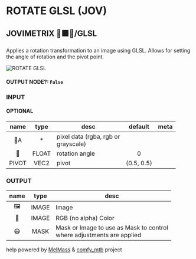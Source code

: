 # ROTATE GLSL (JOV)

## JOVIMETRIX 🔺🟩🔵/GLSL

Applies a rotation transformation to an image using GLSL. Allows for setting the angle of rotation and the pivot point.

![ROTATE GLSL](./ROTATE%20GLSL.png)

#### OUTPUT NODE?: `False`

### INPUT

#### OPTIONAL

name | type | desc | default | meta
:---:|:---:|---|:---:|---
👾A | * | pixel data (rgba, rgb or<br>grayscale) |  | 
📐 | FLOAT | rotation angle | 0 | 
PIVOT | VEC2 | pivot | (0.5, 0.5) | 

### OUTPUT

name | type | desc
:---:|:---:|---
🖼️ | IMAGE | Image 
🌈 | IMAGE | RGB (no alpha) Color 
😷 | MASK | Mask or Image to use as Mask to control<br>where adjustments are applied 

help powered by [MelMass](https://github.com/melMass) & [comfy_mtb](https://github.com/melMass/comfy_mtb) project
